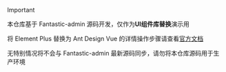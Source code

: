 > [!IMPORTANT]
>
> 本仓库基于 Fantastic-admin 源码开发，仅作为**UI组件库替换**演示用
>
> 将 Element Plus 替换为 Ant Design Vue 的详情操作步骤请查看[官方文档](https://fantastic-admin.gitee.io/guide/replace-to-antd.html)
>
> 无特别情况将不会与 Fantastic-admin 最新源码同步，请勿将本仓库源码用于生产环境
